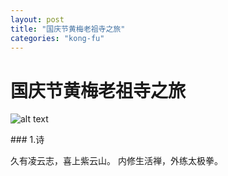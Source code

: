 ```yaml
---
layout: post
title: "国庆节黄梅老祖寺之旅"
categories: "kong-fu"
---
```

# 国庆节黄梅老祖寺之旅
![alt text](/images/laozisi.jpg "老祖寺合影")
<div align="center"><img src="/images/laozisi.jpg" width="" height="" alt=""></div>
### 1.诗

久有凌云志，喜上紫云山。
内修生活禅，外练太极拳。